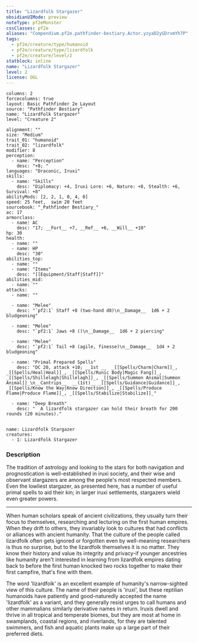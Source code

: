 ```yaml
---
title: "Lizardfolk Stargazer"
obsidianUIMode: preview
noteType: pf2eMonster
cssClasses: pf2e
aliases: "Compendium.pf2e.pathfinder-bestiary.Actor.yzyaD2yGDrxmYh7P" 
tags:
  - pf2e/creature/type/humanoid
  - pf2e/creature/type/lizardfolk
  - pf2e/creature/level/2
statblock: inline
name: "Lizardfolk Stargazer"
level: 2
license: OGL
---
```


```statblock
columns: 2
forcecolumns: true
layout: Basic Pathfinder 2e Layout
source: "Pathfinder Bestiary"
name: "Lizardfolk Stargazer"
level: "Creature 2"

alignment: ""
size: "Medium"
trait_01: "humanoid"
trait_02: "lizardfolk"
modifier: 8
perception:
  - name: "Perception"
    desc: "+8; "
languages: "Draconic, Iruxi"
skills:
  - name: "Skills"
    desc: "Diplomacy: +4, Iruxi Lore: +6, Nature: +8, Stealth: +6, Survival: +8"
abilityMods: [2, 2, 1, 0, 4, 0]
speed: 25 feet,  swim 20 feet
sourcebook: "_Pathfinder Bestiary_"
ac: 17
armorclass:
  - name: AC
    desc: "17; __Fort__ +7, __Ref__ +6, __Will__ +10"
hp: 30
health:
  - name: ""
  - name: HP
    desc: "30"
abilities_top:
  - name: ""
  - name: "Items"
    desc: "[[Equipment/Staff|Staff]]"
abilities_mid:
  - name: ""
attacks:
  - name: ""

  - name: "Melee"
    desc: "`pf2:1` Staff +8 (two-hand d8)\n__Damage__  1d6 + 2 bludgeoning"

  - name: "Melee"
    desc: "`pf2:1` Jaws +8 ()\n__Damage__  1d6 + 2 piercing"

  - name: "Melee"
    desc: "`pf2:1` Tail +8 (agile, finesse)\n__Damage__  1d4 + 2 bludgeoning"

  - name: "Primal Prepared Spells"
    desc: "DC 20, attack +10; __1st __  _[[Spells/Charm|Charm]]_, _[[Spells/Heal|Heal]]_, _[[Spells/Runic Body|Magic Fang]]_, _[[Spells/Shillelagh|Shillelagh]]_, _[[Spells/Summon Animal|Summon Animal]]_\n__Cantrips__  __(1st)__ _[[Spells/Guidance|Guidance]]_, _[[Spells/Know the Way|Know Direction]]_, _[[Spells/Produce Flame|Produce Flame]]_, _[[Spells/Stabilize|Stabilize]]_"

  - name: "Deep Breath"
    desc: "  A lizardfolk stargazer can hold their breath for 200 rounds (20 minutes)."
 
```

```encounter-table
name: Lizardfolk Stargazer
creatures:
  - 1: Lizardfolk Stargazer
```


### Description
The tradition of astrology and looking to the stars for both navigation and prognostication is well-established in iruxi society, and their wise and observant stargazers are among the people's most respected members. Even the lowliest stargazer, as presented here, has a number of useful primal spells to aid their kin; in larger iruxi settlements, stargazers wield even greater powers.

* * *

When human scholars speak of ancient civilizations, they usually turn their focus to themselves, researching and lecturing on the first human empires. When they drift to others, they invariably look to cultures that had conflicts or alliances with ancient humanity. That the culture of the people called lizardfolk often gets ignored or forgotten even by well-meaning researchers is thus no surprise, but to the lizardfolk themselves it is no matter. They know their history and value its integrity and privacy-if younger ancestries like humanity aren't interested in learning from lizardfolk empires dating back to before the first human knocked two rocks together to make their first campfire, that's fine with them.

The word 'lizardfolk' is an excellent example of humanity's narrow-sighted view of this culture. The name of their people is 'iruxi', but these reptilian humanoids have patiently and good-naturedly accepted the name 'lizardfolk' as a variant, and they generally resist urges to call humans and other mammalians similarly derivative names in return. Iruxis dwell and thrive in all tropical and temperate biomes, but they are most at home in swamplands, coastal regions, and riverlands, for they are talented swimmers, and fish and aquatic plants make up a large part of their preferred diets.
